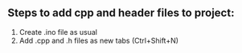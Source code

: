 ## Steps to add cpp and header files to project:

1. Create .ino file as usual
2. Add .cpp and .h files as new tabs (Ctrl+Shift+N)
